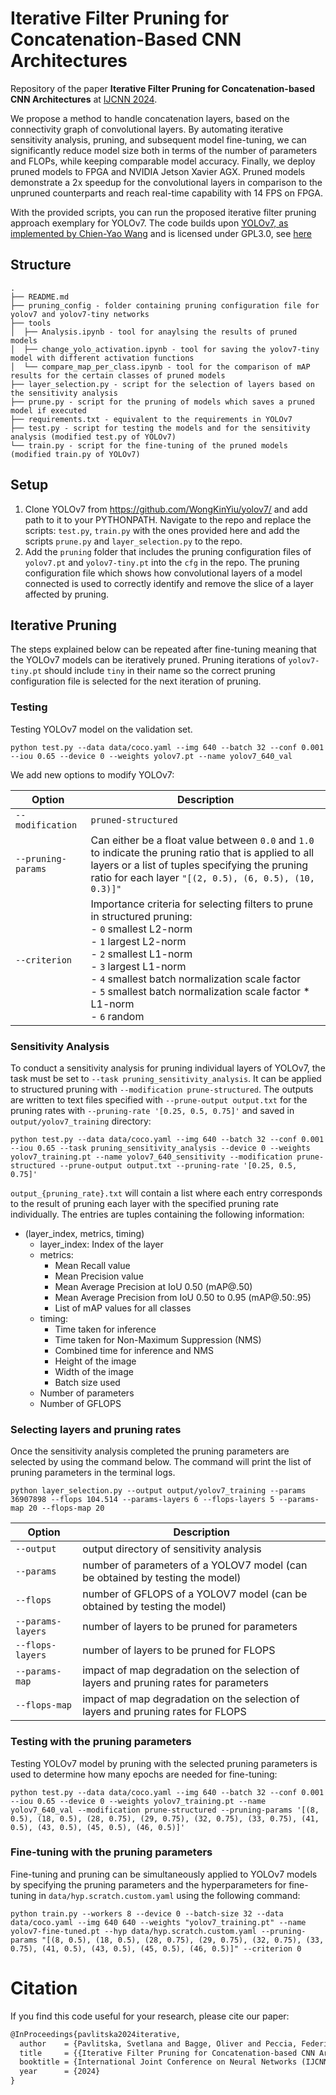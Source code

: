 # Iterative Filter Pruning for Concatenation-Based CNN Architectures
Repository of the paper **Iterative Filter Pruning for Concatenation-based
CNN Architectures** at [IJCNN 2024](https://2024.ieeewcci.org/). 

 We propose a method to handle concatenation layers, based on the connectivity graph of convolutional layers. By automating iterative sensitivity analysis, pruning, and subsequent model fine-tuning, we can significantly reduce model size both in terms of the number of parameters and FLOPs, while keeping comparable model accuracy. Finally, we deploy pruned models to FPGA and NVIDIA Jetson Xavier AGX.  Pruned models demonstrate a 2x speedup for the convolutional layers in comparison to the unpruned counterparts and reach real-time capability with 14 FPS on FPGA.

With the provided scripts, you can run the proposed iterative filter pruning approach exemplary for YOLOv7. The code builds upon [YOLOv7, as implemented by Chien-Yao Wang](https://github.com/WongKinYiu/yolov7/) and is licensed under GPL3.0, see [here](./LICENSE.md) 
 
## Structure
```
.
├── README.md
├── pruning_config - folder containing pruning configuration file for yolov7 and yolov7-tiny networks
├── tools
│  ├── Analysis.ipynb - tool for anaylsing the results of pruned models
│  ├── change_yolo_activation.ipynb - tool for saving the yolov7-tiny model with different activation functions
│  └── compare_map_per_class.ipynb - tool for the comparison of mAP results for the certain classes of pruned models
├── layer_selection.py - script for the selection of layers based on the sensitivity analysis 
├── prune.py - script for the pruning of models which saves a pruned model if executed
├── requirements.txt - equivalent to the requirements in YOLOv7
├── test.py - script for testing the models and for the sensitivity analysis (modified test.py of YOLOv7)
└── train.py - script for the fine-tuning of the pruned models (modified train.py of YOLOv7)
```

## Setup
1. Clone YOLOv7 from https://github.com/WongKinYiu/yolov7/ and add path to it to your PYTHONPATH. Navigate to the repo and replace the scripts: `test.py`, `train.py` with the ones provided here and add the scripts `prune.py` and `layer_selection.py` to the repo.
2. Add the `pruning` folder that includes the pruning configuration files of `yolov7.pt` and `yolov7-tiny.pt` into the `cfg` in the repo. The pruning configuration file which shows how convolutional layers of a model connected is used to correctly identify and remove the slice of a layer affected by pruning.

## Iterative Pruning
The steps explained below can be repeated after fine-tuning meaning that the YOLOv7 models can be iteratively pruned. Pruning iterations of `yolov7-tiny.pt` should include `tiny` in their name so the correct pruning configuration file is selected for the next iteration of pruning.

### Testing
Testing YOLOv7 model on the validation set.
``` shell
python test.py --data data/coco.yaml --img 640 --batch 32 --conf 0.001 --iou 0.65 --device 0 --weights yolov7.pt --name yolov7_640_val
```
We add new options to modify YOLOv7:

| Option        | Description                                |
|---------------|--------------------------------------------|
| `--modification`   | `pruned-structured`|
| `--pruning-params`   | Can either be a float value between `0.0` and `1.0` to indicate the pruning ratio that is applied to all layers or a list of tuples specifying the pruning ratio for each layer `"[(2, 0.5), (6, 0.5), (10, 0.3)]"`             |
| `--criterion` | Importance criteria for selecting filters to prune in structured pruning: <br>- `0` smallest L2-norm<br>- `1` largest L2-norm<br>- `2` smallest L1-norm<br>- `3` largest L1-norm<br>- `4` smallest batch normalization scale factor<br>- `5` smallest batch normalization scale factor * L1-norm<br>- `6` random |

### Sensitivity Analysis
To conduct a sensitivity analysis for pruning individual layers of YOLOv7, the task must be set to `--task pruning_sensitivity_analysis`. It can be applied to structured pruning with `--modification prune-structured`. The outputs are written to text files specified with `--prune-output output.txt` for the pruning rates with `--pruning-rate '[0.25, 0.5, 0.75]'` and saved in `output/yolov7_training` directory:
``` shell
python test.py --data data/coco.yaml --img 640 --batch 32 --conf 0.001 --iou 0.65 --task pruning_sensitivity_analysis --device 0 --weights yolov7_training.pt --name yolov7_640_sensitivity --modification prune-structured --prune-output output.txt --pruning-rate '[0.25, 0.5, 0.75]'
```
`output_{pruning_rate}.txt` will contain a list where each entry corresponds to the result of pruning each layer with the specified pruning rate individually. The entries are tuples containing the following information:
- (layer_index, metrics, timing)
  - layer_index: Index of the layer
  - metrics:
    - Mean Recall value
    - Mean Precision value
    - Mean Average Precision at IoU 0.50 (mAP@.50)
    - Mean Average Precision from IoU 0.50 to 0.95 (mAP@.50:.95)
    - List of mAP values for all classes
  - timing:
    - Time taken for inference
    - Time taken for Non-Maximum Suppression (NMS)
    - Combined time for inference and NMS
    - Height of the image
    - Width of the image
    - Batch size used
  - Number of parameters
  - Number of GFLOPS

### Selecting layers and pruning rates
Once the sensitivity analysis completed the pruning parameters are selected by using the command below. The command will print the list of pruning parameters in the terminal logs.
``` shell
python layer_selection.py --output output/yolov7_training --params 36907898 --flops 104.514 --params-layers 6 --flops-layers 5 --params-map 20 --flops-map 20
```

| Option            | Description                                                                           |
|-------------------|---------------------------------------------------------------------------------------|
| `--output`        | output directory of sensitivity analysis                                              |
| `--params`        | number of parameters of a YOLOV7 model (can be obtained by testing the model)         |
| `--flops`         | number of GFLOPS of a YOLOV7 model (can be obtained by testing the model)             |
| `--params-layers` | number of layers to be pruned for parameters                                          |
| `--flops-layers`  | number of layers to be pruned for FLOPS                                               |
| `--params-map`    | impact of map degradation on the selection of layers and pruning rates for parameters |
| `--flops-map`     | impact of map degradation on the selection of layers and pruning rates for FLOPS      |

### Testing with the pruning parameters
Testing YOLOv7 model by pruning with the selected pruning parameters is used to determine how many epochs are needed for fine-tuning:
``` shell
python test.py --data data/coco.yaml --img 640 --batch 32 --conf 0.001 --iou 0.65 --device 0 --weights yolov7_training.pt --name yolov7_640_val --modification prune-structured --pruning-params '[(8, 0.5), (18, 0.5), (28, 0.75), (29, 0.75), (32, 0.75), (33, 0.75), (41, 0.5), (43, 0.5), (45, 0.5), (46, 0.5)]'
```

### Fine-tuning with the pruning parameters
Fine-tuning and pruning can be simultaneously applied to YOLOv7 models by specifying the pruning parameters and the hyperparameters for fine-tuning in `data/hyp.scratch.custom.yaml` using the following command:
``` shell
python train.py --workers 8 --device 0 --batch-size 32 --data data/coco.yaml --img 640 640 --weights "yolov7_training.pt" --name yolov7-fine-tuned.pt --hyp data/hyp.scratch.custom.yaml --pruning-params "[(8, 0.5), (18, 0.5), (28, 0.75), (29, 0.75), (32, 0.75), (33, 0.75), (41, 0.5), (43, 0.5), (45, 0.5), (46, 0.5)]" --criterion 0
```

# Citation

If you find this code useful for your research, please cite our paper:

```latex
@InProceedings{pavlitska2024iterative,
  author    = {Pavlitska, Svetlana and Bagge, Oliver and Peccia, Federico and Mammadov, Toghrul and Zöllner, J. Marius},
  title     = {{Iterative Filter Pruning for Concatenation-based CNN Architectures}},
  booktitle = {International Joint Conference on Neural Networks (IJCNN)},
  year      = {2024}
}
```

